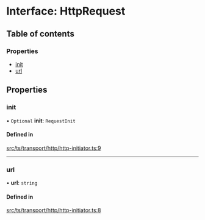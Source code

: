 # Interface: HttpRequest

## Table of contents

### Properties

- [init](HttpRequest.md#init)
- [url](HttpRequest.md#url)

## Properties

### init

• `Optional` **init**: `RequestInit`

#### Defined in

[src/ts/transport/http/http-initiator.ts:9](https://gitlab.com/i3-market/code/wp3/t3.2/i3m-wallet-monorepo/-/blob/8755ad1b/packages/wallet-protocol/src/ts/transport/http/http-initiator.ts#L9)

___

### url

• **url**: `string`

#### Defined in

[src/ts/transport/http/http-initiator.ts:8](https://gitlab.com/i3-market/code/wp3/t3.2/i3m-wallet-monorepo/-/blob/8755ad1b/packages/wallet-protocol/src/ts/transport/http/http-initiator.ts#L8)
